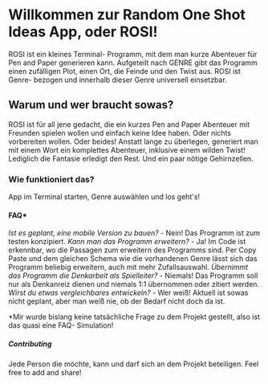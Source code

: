 # Willkommen zur Random One Shot Ideas App, oder ROSI!

ROSI ist ein kleines Terminal- Programm, mit dem man kurze Abenteuer für Pen and Paper generieren kann.
Aufgeteilt nach GENRE gibt das Programm einen zufälligen Plot, einen Ort, die Feinde und den Twist aus.
ROSI ist Genre- bezogen und innerhalb dieser Genre universell einsetzbar.

## Warum und wer braucht sowas?

ROSI ist für all jene gedacht, die ein kurzes Pen and Paper Abenteuer mit Freunden spielen wollen und einfach keine Idee haben.
Oder nichts vorbereiten wollen. Oder beides!
Anstatt lange zu überlegen, generiert man mit einem Wort ein komplettes Abenteuer, inklusive einem wilden Twist!
Lediglich die Fantasie erledigt den Rest. Und ein paar nötige Gehirnzellen.

### Wie funktioniert das?

App im Terminal starten, Genre auswählen und los geht's!

#### FAQ*

*Ist es geplant, eine mobile Version zu bauen?* - Nein! Das Programm ist zum testen konzipiert.
*Kann man das Programm erweitern?* - Ja! Im Code ist erkennbar, wo die Passagen zum erweitern des Programms sind. Per Copy Paste und dem gleichen Schema wie die vorhandenen Genre lässt sich das Programm beliebig erweitern, auch mit mehr Zufallsauswahl.
*Übernimmt das Programm die Denkarbeit als Spielleiter?* - Niemals! Das Programm soll nur als Denkanreiz dienen und niemals 1:1 übernommen oder zitiert werden.
*Wirst du etwas vergleichbares entwickeln?* - Wer weiß! Aktuell ist sowas nicht geplant, aber man weiß nie, ob der Bedarf nicht doch da ist.

*Mir wurde bislang keine tatsächliche Frage zu dem Projekt gestellt, also ist das quasi eine FAQ- Simulation!

##### Contributing

Jede Person die möchte, kann und darf sich an dem Projekt beteiligen. Feel free to add and share!
